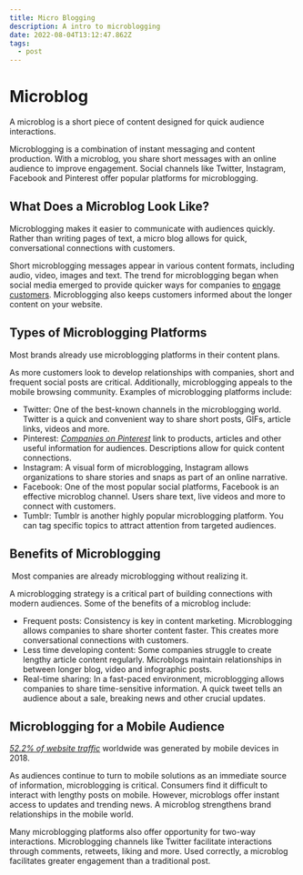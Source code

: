 ```yaml
---
title: Micro Blogging
description: A intro to microblogging
date: 2022-08-04T13:12:47.862Z
tags:
  - post
---
```

<!--StartFragment-->

# Microblog

A microblog is a short piece of content designed for quick audience interactions.

Microblogging is a combination of instant messaging and content production. With a microblog, you share short messages with an online audience to improve engagement. Social channels like Twitter, Instagram, Facebook and Pinterest offer popular platforms for microblogging.

## What Does a Microblog Look Like?

Microblogging makes it easier to communicate with audiences quickly. Rather than writing pages of text, a micro blog allows for quick, conversational connections with customers. 

Short microblogging messages appear in various content formats, including audio, video, images and text. The trend for microblogging began when social media emerged to provide quicker ways for companies to [engage customers](https://sproutsocial.com/insights/social-media-engagement/). Microblogging also keeps customers informed about the longer content on your website. 

## Types of Microblogging Platforms

Most brands already use microblogging platforms in their content plans.

As more customers look to develop relationships with companies, short and frequent social posts are critical. Additionally, microblogging appeals to the mobile browsing community. Examples of microblogging platforms include:

* Twitter: One of the best-known channels in the microblogging world. Twitter is a quick and convenient way to share short posts, GIFs, article links, videos and more.
* Pinterest: *[Companies on Pinterest](https://sproutsocial.com/insights/pinterest-marketing/)* link to products, articles and other useful information for audiences. Descriptions allow for quick content connections.
* Instagram: A visual form of microblogging, Instagram allows organizations to share stories and snaps as part of an online narrative.
* Facebook: One of the most popular social platforms, Facebook is an effective microblog channel. Users share text, live videos and more to connect with customers.
* Tumblr: Tumblr is another highly popular microblogging platform. You can tag specific topics to attract attention from targeted audiences.

## Benefits of Microblogging

 Most companies are already microblogging without realizing it. 

A microblogging strategy is a critical part of building connections with modern audiences. Some of the benefits of a microblog include:

* Frequent posts: Consistency is key in content marketing. Microblogging allows companies to share shorter content faster. This creates more conversational connections with customers.
* Less time developing content: Some companies struggle to create lengthy article content regularly. Microblogs maintain relationships in between longer blog, video and infographic posts.
* Real-time sharing: In a fast-paced environment, microblogging allows companies to share time-sensitive information. A quick tweet tells an audience about a sale, breaking news and other crucial updates.

## Microblogging for a Mobile Audience

*[52.2% of website traffic](https://www.statista.com/statistics/241462/global-mobile-phone-website-traffic-share/)* worldwide was generated by mobile devices in 2018.

As audiences continue to turn to mobile solutions as an immediate source of information, microblogging is critical. Consumers find it difficult to interact with lengthy posts on mobile. However, microblogs offer instant access to updates and trending news. A microblog strengthens brand relationships in the mobile world.

Many microblogging platforms also offer opportunity for two-way interactions. Microblogging channels like Twitter facilitate interactions through comments, retweets, liking and more. Used correctly, a microblog facilitates greater engagement than a traditional post.

<!--EndFragment-->